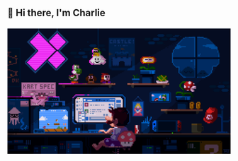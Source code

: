 ## 🦊 Hi there, I'm Charlie

### 

![Alt Text](https://raw.githubusercontent.com/sugith10/images/main/gif/mario-working.gif)
